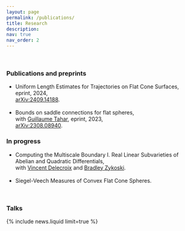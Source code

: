 ```yaml
---
layout: page
permalink: /publications/
title: Research
description: 
nav: true
nav_order: 2
---
```


<!-- _pages/publications.md -->

<!-- Bibsearch Feature -->

<style>
  .bold-text {
    font-weight: bold; /* 使文字粗体 */
    font-weight: 400; /* 700 或更高的值可增强粗体效果 */
  }
</style>

<br>
<h3>
    <a style="color: var(--global-theme-color)">Publications and preprints</a>
</h3>
<ul>
        <li> 
        <span class="bold-text">Uniform Length Estimates for Trajectories on Flat Cone Surfaces,</span><br>
        <span class="font-weight-lighter">eprint, 2024,</span><br>
        <span class="font-weight-lighter"><a href="https://arxiv.org/abs/2409.14188">arXiv:2409.14188</a>.</span>
        </li><br>
        <li> 
        <span class="bold-text">Bounds on saddle connections for flat spheres,</span><br>
        <span class="bold-text">with <a href="https://bimsa.net/people/tahar/">Guillaume Tahar</a>, eprint, 2023,</span><br>
        <span class="font-weight-lighter"><a href="https://arxiv.org/abs/2308.08940">arXiv:2308.08940</a>.</span>
        </li>
</ul>

<h3>
    <a style="color: var(--global-theme-color)">In progress</a>
</h3>
<ul>
        <li> 
        <span class="bold-text">Computing the Multiscale Boundary I. Real Linear Subvarieties of Abelian and Quadratic Differentials,</span><br>
        <span class="bold-text">with <a href="https://www.labri.fr/perso/vdelecro/">Vincent Delecroix</a> and <a href="">Bradley Zykoski</a>.</span>
        </li><br>
        <li>
        <span class="bold-text">Siegel-Veech Measures of Convex Flat Cone Spheres.</span><br>
        </li>
</ul>

<br>
<h3>
    <a style="color: var(--global-theme-color)">Talks</a>
</h3>
{% include news.liquid limit=true %}